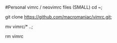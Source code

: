 #Personal vimrc / neovimrc files (SMALL)
cd ~; 

git clone https://github.com/macromaniac/vimrc.git;

mv vimrc/* ..;

rm vimrc
